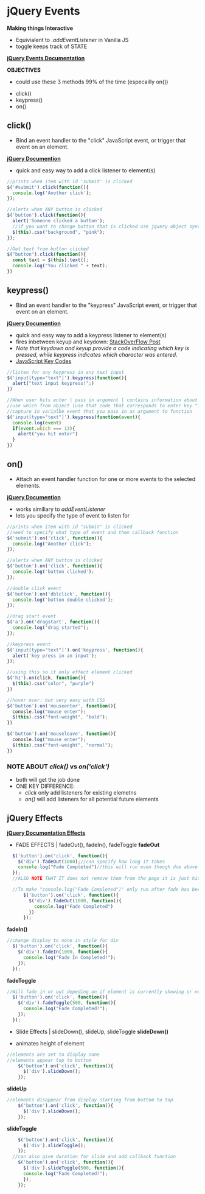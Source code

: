 # jQuery Events
**Making things Interactive**

- Equivialent to _.addEventListener_ in Vanilla JS 
- toggle keeps track of STATE

**[jQuery Events Documentation](https://api.jquery.com/category/events/)**

**OBJECTIVES**
  - could use these 3 methods 99% of the time (especailly on())
* click()
* keypress()
* on()

## click()
  - Bind an event handler to the "click" JavaScript event, or trigger that event on an element.

**[jQuery Documention](https://api.jquery.com/click/)**
- quick and easy way to add a click listener to element(s)
```js
//prints when item with id 'submit' is clicked
$('#submit').click(function(){
  console.log('Another click');
});

//alerts when ANY button is clicked 
$('button').click(function(){
  alert('Someone clicked a button');
  //if you want to change button that is clicked use jquery object syntax $(this) to refer to it
  $(this).css("background", "pink");
});

//Get text from button clicked
$("button").click(function(){
  const text = $(this).text();
  console.log("You clicked " + text);
})
```

## keypress()
  - Bind an event handler to the "keypress" JavaScript event, or trigger that event on an element.

**[jQuery Documention](https://api.jquery.com/keypress/)**
- quick and easy way to add a keypress listener to element(s)
- fires inbetween keyup and keydown: 
[StackOverFlow Post](https://stackoverflow.com/questions/12827408/whats-the-theory-behind-jquery-keypress-keydown-keyup-black-magic-on-macs)
- _Note that keydown and keyup provide a code indicating which key is pressed, while keypress indicates which character was entered._
- [JavaScript Key Codes](https://www.cambiaresearch.com/articles/15/javascript-char-codes-key-codes)
```js
//listen for any keypress in any text input
$('input[type="text"]').keypress(function(){
  alert("text input keypress!";)
})

//When user hits enter | pass in argument | contains information about keypress event
//use which from object (use that code that corresponds to enter key "13")
//capture in varialbe event that you pass in as argument to function
$('input[type="text"]').keypress(function(event){
  console.log(event)
  if(event.which === 13){
    alert("you hit enter")
  }
})
```

## on()
  - Attach an event handler function for one or more events to the selected elements.

**[jQuery Documention](https://api.jquery.com/on/)**
- works similiary to _addEventListener_
- lets you specify the type of event to listen for
```js
//prints when item with id "submit" is clicked
//need to specify what type of event and then callback function
$('submit').on('click', function(){
  console.log("Another click");
});

//alerts when ANY button is clicked
$('button').on('click', function(){
  console.log('button clicked');
});

//double click event
$('button').on('dblclick', function(){
  console.log('button double clicked');
});

//drag start event
$('a').on('dragstart', function(){
  console.log("drag started");
});

//keypress event
$('input[type="text"]').on('keypress', function(){
  alert('key press in an input');
});

//using this so it only effect element clicked
$('h1').on(click, function(){
  $(this).css("color", "purple")
})

//hover over: but very easy with CSS
$('button').on('mouseenter', function(){
  conosle.log("mouse enter");
  $(this).css("font-weight", "bold");
})

$('button').on('mouseleave', function(){
  conosle.log("mouse enter");
  $(this).css("font-weight", "normal");
})
```

### NOTE ABOUT _click()_ vs _on('click')_
- both will get the job done
- ONE KEY DIFFERENCE:
  * _click_ only add listeners for existing elemetns
  * _on()_ will add listeners for all potential future elements

## jQuery Effects

**[jQuery Documentation Effects](https://api.jquery.com/category/effects/)**

  * FADE EFFECTS | fadeOut(), fadeIn(), fadeToggle
  **fadeOut**
  ```js
    $('button').on('click', function(){
      $('div').fadeOut(1000);//can specify how long it takes
      console.log("Fade Completed")//this will run even though doe above has not finished
    });
    //ALSO NOTE THAT IT does not remove them from the page it is just hiding them

    //To make "console.log("Fade Completed")" only run after fade has been completed
        $('button').on('click', function(){
          $('div').fadeOut(1000, function(){
            console.log("Fade Completed")
          })
        });
  ```
  **fadeIn()**
  ```js
  //change display to none in style for div 
    $('button').on('click', function(){
      $('div').fadeIn(1000, function(){
        console.log("Fade In Completed!");
      });
    });
  ```

  **fadeToggle**
  ```js
  //Will fade in or out depeding on if element is currently showing or not
    $('button').on('click', function(){
      $('div').fadeToggle(500, function(){
        console.log("Fade Completed!");
      });
    });
  ```  

* Slide Effects | slideDown(), slideUp, slideToggle
**slideDown()**
- animates height of element
```js
//elements are set to display none
//elements appear top to bottom
    $('button').on('click', function(){
      $('div').slideDown();
    });
```

**slideUp**
```js
//elements disappear from display starting from bottom to top
    $('button').on('click', function(){
      $('div').slideDown();
    });
```

**slideToggle**
```js
    $('button').on('click', function(){
      $('div').slideToggle();
    });
  //can also give duration for slide and add callback function
    $('button').on('click', function(){
      $('div').slideToggle(500, function(){
      console.log("Fade Completed!");
      });
    });
```


